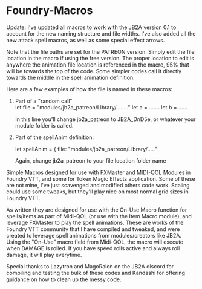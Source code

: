 # Foundry-Macros

Update: I've updated all macros to work with the JB2A version 0.1 to account for the new naming structure and file widths. I've also added all the new attack spell macros, as well as some special effect arrows. 

Note that the file paths are set for the PATREON version. Simply edit the file location in the macro if using the free version. The proper location to edit is anywhere the animation file location is referenced in the macro, 95% that will be towards the top of the code. Some simpler codes call it directly towards the middle in the spell animation definition.

Here are a few examples of how the file is named in these macros:

1. Part of a "random call"  
   let file = "modules/jb2a_patreon/Library/........"
   let a = .......
   let b = ......
   
   In this line you'll change jb2a_patreon to JB2A_DnD5e, or whatever your module folder is called.
   
2. Part of the spellAnim definition:
   
   let spellAnim = 
      {
       file: "modules/jb2a_patreon/Library/....."
       
   Again, change jb2a_patreon to your file location folder name
   
Simple Macros designed for use with FXMaster and MIDI-QOL Modules in Foundry VTT, and some for Token Magic Effects application. Some of these are not mine, I've just scavenged and modified others code work. Scaling could use some tweaks, but they'll play nice on most normal grid sizes in Foundry VTT. 

As written they are designed for use with the On-Use Macro function for spells/items as part of Midi-QOL (or use with the Item Macro module), and leverage FXMaster to play the spell animations. These are works of the Foundry VTT community that I have compiled and tweaked, and were created to leverage spell animations from modules/creators like JB2A. Using the "On-Use" macro field from Midi-QOL, the macro will execute when DAMAGE is rolled. If you have speed rolls active and always roll damage, it will play everytime.

Special thanks to Lazytron and MagoRaion on the JB2A discord for compiling and testing the bulk of these codes and Kandashi for offering guidance on how to clean up the messy code.

